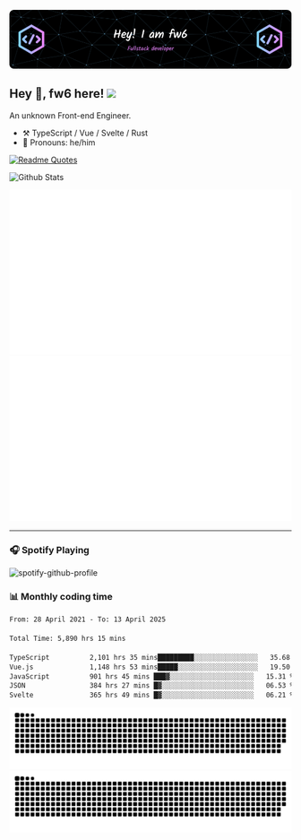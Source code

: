 ![Header](github-header-image.png)

## Hey 👋, fw6 here! <img src="https://github.githubassets.com/images/mona-whisper.gif" height="24" />


An unknown Front-end Engineer.

-   :hammer_and_pick: TypeScript / Vue / Svelte / Rust
-   :man: Pronouns: he/him


[![Readme Quotes](https://quotes-github-readme.vercel.app/api?type=horizontal&theme=algolia)](https://github.com/piyushsuthar/github-readme-quotes)



![Github Stats](https://github-readme-stats.vercel.app/api?username=fw6&bg_color=30,e96443,904e95&title_color=fff&text_color=fff)

![](https://raw.githubusercontent.com/fw6/github-stats-transparent/output/generated/overview.svg)
![](https://raw.githubusercontent.com/fw6/github-stats-transparent/output/generated/languages.svg)


---

### 🎧 Spotify Playing

<!-- ![spotify-github-profile](/img/default.svg) -->

![spotify-github-profile](https://spotify-github-profile.vercel.app/api/view.svg?uid=r6wn4hdvypv0lkzyrj0e0pjct&cover_image=true&theme=default&show_offline=true&background_color=9a10ad&interchange=true&bar_color_cover=true)



### :bar_chart: Monthly coding time 

<!--START_SECTION:waka-->

```txt
From: 28 April 2021 - To: 13 April 2025

Total Time: 5,890 hrs 15 mins

TypeScript          2,101 hrs 35 mins█████████░░░░░░░░░░░░░░░░   35.68 %
Vue.js              1,148 hrs 53 mins█████░░░░░░░░░░░░░░░░░░░░   19.50 %
JavaScript          901 hrs 45 mins ███▓░░░░░░░░░░░░░░░░░░░░░   15.31 %
JSON                384 hrs 27 mins █▓░░░░░░░░░░░░░░░░░░░░░░░   06.53 %
Svelte              365 hrs 49 mins █▓░░░░░░░░░░░░░░░░░░░░░░░   06.21 %
```

<!--END_SECTION:waka-->




![github contribution grid snake animation](https://raw.githubusercontent.com/platane/platane/output/github-contribution-grid-snake-dark.svg#gh-dark-mode-only)![github contribution grid snake animation](https://raw.githubusercontent.com/platane/platane/output/github-contribution-grid-snake.svg#gh-light-mode-only)
